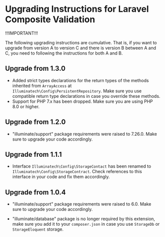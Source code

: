Upgrading Instructions for Laravel Composite Validation
=======================================================

!!!IMPORTANT!!!

The following upgrading instructions are cumulative. That is,
if you want to upgrade from version A to version C and there is
version B between A and C, you need to following the instructions
for both A and B.

Upgrade from 1.3.0
------------------

* Added strict types declarations for the return types of the methods inherited from `ArrayAccess` at `Illuminatech\Config\PersistentRepository`.
  Make sure you use compatible return type declarations in case you override these methods.
* Support for PHP 7.x has been dropped. Make sure you are using PHP 8.0 or higher.


Upgrade from 1.2.0
------------------

* "illuminate/support" package requirements were raised to 7.26.0. Make sure to upgrade your code accordingly.


Upgrade from 1.1.1
------------------

* Interface `Illuminatech\Config\StorageContact` has been renamed to `Illuminatech\Config\StorageContract`.
  Check references to this interface in your code and fix them accordingly.


Upgrade from 1.0.4
------------------

* "illuminate/support" package requirements were raised to 6.0. Make sure to upgrade your code accordingly.

* "illuminate/database" package is no longer required by this extension, make sure you add it to your `composer.json`
  in case you use `StorageDb` or `StorageEloquent` storage.
